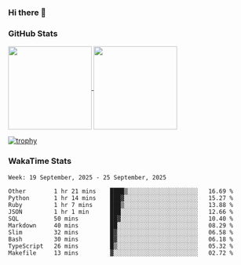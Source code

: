 ### Hi there 👋

### GitHub Stats

<a href="https://github.com/anuraghazra/github-readme-stats">
  <img align="center" height="170px" src="https://github-readme-stats.vercel.app/api/top-langs/?username=tksfjt1024&layout=compact&count_private=true&show_icons=true&show_icons=true&theme=graywhite" />
</a>
<a href="https://github.com/anuraghazra/github-readme-stats">
  <img align="center" height="170px" src="https://github-readme-stats.vercel.app/api?username=tksfjt1024&count_private=true&show_icons=true&show_icons=true&theme=graywhite" />
</a>

[![trophy](https://github-profile-trophy.vercel.app/?username=tksfjt1024)](https://github.com/ryo-ma/github-profile-trophy)

### WakaTime Stats

<!--START_SECTION:waka-->
```text
Week: 19 September, 2025 - 25 September, 2025

Other        1 hr 21 mins    ████▒░░░░░░░░░░░░░░░░░░░░   16.69 % 
Python       1 hr 14 mins    ███▓░░░░░░░░░░░░░░░░░░░░░   15.27 % 
Ruby         1 hr 7 mins     ███▒░░░░░░░░░░░░░░░░░░░░░   13.88 % 
JSON         1 hr 1 min      ███░░░░░░░░░░░░░░░░░░░░░░   12.66 % 
SQL          50 mins         ██▓░░░░░░░░░░░░░░░░░░░░░░   10.40 % 
Markdown     40 mins         ██░░░░░░░░░░░░░░░░░░░░░░░   08.29 % 
Slim         32 mins         █▓░░░░░░░░░░░░░░░░░░░░░░░   06.58 % 
Bash         30 mins         █▓░░░░░░░░░░░░░░░░░░░░░░░   06.18 % 
TypeScript   26 mins         █▒░░░░░░░░░░░░░░░░░░░░░░░   05.32 % 
Makefile     13 mins         ▓░░░░░░░░░░░░░░░░░░░░░░░░   02.72 % 
```
<!--END_SECTION:waka-->
